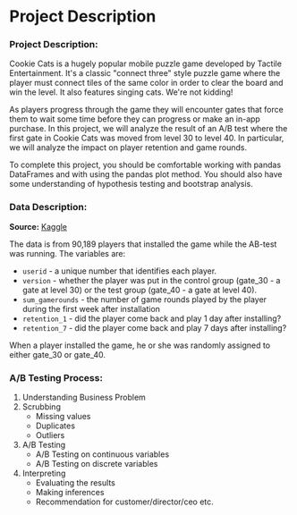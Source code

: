 # Project Description

### Project Description:

Cookie Cats is a hugely popular mobile puzzle game developed by Tactile Entertainment. It's a classic "connect three" style puzzle game where the player must connect tiles of the same color in order to clear the board and win the level. It also features singing cats. We're not kidding!

As players progress through the game they will encounter gates that force them to wait some time before they can progress or make an in-app purchase. In this project, we will analyze the result of an A/B test where the first gate in Cookie Cats was moved from level 30 to level 40. In particular, we will analyze the impact on player retention and game rounds.

To complete this project, you should be comfortable working with pandas DataFrames and with using the pandas plot method. You should also have some understanding of hypothesis testing and bootstrap analysis.

### Data Description:
**Source:** [Kaggle](https://www.kaggle.com/datasets/yufengsui/mobile-games-ab-testing/data)

The data is from 90,189 players that installed the game while the AB-test was running. The variables are:
- `userid` - a unique number that identifies each player.
- `version` - whether the player was put in the control group (gate_30 - a gate at level 30) or the test group (gate_40 - a gate at level 40).
- `sum_gamerounds` - the number of game rounds played by the player during the first week after installation
- `retention_1` - did the player come back and play 1 day after installing?
- `retention_7` - did the player come back and play 7 days after installing?

When a player installed the game, he or she was randomly assigned to either gate_30 or gate_40.

### A/B Testing Process:

1. Understanding Business Problem
2. Scrubbing
    - Missing values
    - Duplicates
    - Outliers 
3. A/B Testing
    - A/B Testing on continuous variables
    - A/B Testing on discrete variables
4. Interpreting
    - Evaluating the results
    - Making inferences
    - Recommendation for customer/director/ceo etc.
